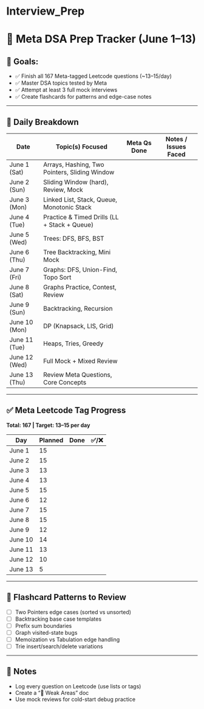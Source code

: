# Interview_Prep
# 🧠 Meta DSA Prep Tracker (June 1–13)

## 🎯 Goals:
- ✅ Finish all 167 Meta-tagged Leetcode questions (~13–15/day)
- ✅ Master DSA topics tested by Meta
- ✅ Attempt at least 3 full mock interviews
- ✅ Create flashcards for patterns and edge-case notes

---

## 📅 Daily Breakdown

| Date       | Topic(s) Focused                               | Meta Qs Done | Notes / Issues Faced                        |
|------------|------------------------------------------------|--------------|---------------------------------------------|
| June 1 (Sat) | Arrays, Hashing, Two Pointers, Sliding Window |              |                                             |
| June 2 (Sun) | Sliding Window (hard), Review, Mock           |              |                                             |
| June 3 (Mon) | Linked List, Stack, Queue, Monotonic Stack    |              |                                             |
| June 4 (Tue) | Practice & Timed Drills (LL + Stack + Queue)  |              |                                             |
| June 5 (Wed) | Trees: DFS, BFS, BST                          |              |                                             |
| June 6 (Thu) | Tree Backtracking, Mini Mock                  |              |                                             |
| June 7 (Fri) | Graphs: DFS, Union-Find, Topo Sort            |              |                                             |
| June 8 (Sat) | Graphs Practice, Contest, Review              |              |                                             |
| June 9 (Sun) | Backtracking, Recursion                       |              |                                             |
| June 10 (Mon) | DP (Knapsack, LIS, Grid)                     |              |                                             |
| June 11 (Tue) | Heaps, Tries, Greedy                         |              |                                             |
| June 12 (Wed) | Full Mock + Mixed Review                     |              |                                             |
| June 13 (Thu) | Review Meta Questions, Core Concepts         |              |                                             |

---

## ✅ Meta Leetcode Tag Progress

**Total: 167 | Target: 13–15 per day**

| Day       | Planned | Done | ✅/❌ |
|-----------|---------|------|------|
| June 1    | 15      |      |      |
| June 2    | 15      |      |      |
| June 3    | 13      |      |      |
| June 4    | 13      |      |      |
| June 5    | 15      |      |      |
| June 6    | 12      |      |      |
| June 7    | 15      |      |      |
| June 8    | 15      |      |      |
| June 9    | 12      |      |      |
| June 10   | 14      |      |      |
| June 11   | 13      |      |      |
| June 12   | 10      |      |      |
| June 13   | 5       |      |      |

---

## 🔁 Flashcard Patterns to Review
- [ ] Two Pointers edge cases (sorted vs unsorted)
- [ ] Backtracking base case templates
- [ ] Prefix sum boundaries
- [ ] Graph visited-state bugs
- [ ] Memoization vs Tabulation edge handling
- [ ] Trie insert/search/delete variations

---

## 📌 Notes
- Log every question on Leetcode (use lists or tags)
- Create a “🧩 Weak Areas” doc
- Use mock reviews for cold-start debug practice
